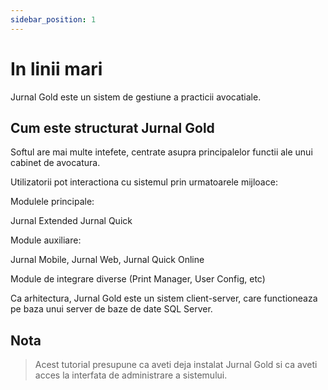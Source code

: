 ```yaml
---
sidebar_position: 1
---
```


# In linii mari

Jurnal Gold este un sistem de gestiune a practicii avocatiale.

## Cum este structurat Jurnal Gold

Softul are mai multe intefete, centrate asupra principalelor functii ale unui cabinet de avocatura.

Utilizatorii pot interactiona cu sistemul prin urmatoarele mijloace:

 Modulele principale:

 Jurnal Extended
 Jurnal Quick

 Module auxiliare:

 Jurnal Mobile, Jurnal Web,  Jurnal Quick Online

 Module de integrare diverse (Print Manager, User Config, etc)

Ca arhitectura, Jurnal Gold este un sistem client-server, care functioneaza pe baza unui server de baze de date SQL Server.

## Nota

> Acest tutorial presupune ca aveti deja instalat Jurnal Gold si ca aveti acces la interfata de administrare a sistemului.